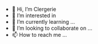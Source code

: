 - 👋 Hi, I’m Clergerie
- 👀 I’m interested in 
- 🌱 I’m currently learning ...
- 💞️ I’m looking to collaborate on ...
- 📫 How to reach me ...

<!---
Clergerie/Clergerie is a ✨ special ✨ repository because its `README.md` (this file) appears on your GitHub profile.
You can click the Preview link to take a look at your changes.
--->
